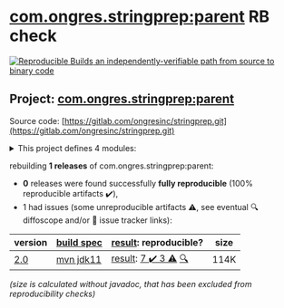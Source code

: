 [com.ongres.stringprep:parent](https://central.sonatype.com/artifact/com.ongres.stringprep/parent/2.0/versions) RB check
=======

[![Reproducible Builds](https://reproducible-builds.org/images/logos/rb.svg) an independently-verifiable path from source to binary code](https://reproducible-builds.org/)

## Project: [com.ongres.stringprep:parent](https://central.sonatype.com/artifact/com.ongres.stringprep/parent/2.0/versions)

Source code: [https://gitlab.com/ongresinc/stringprep.git](https://gitlab.com/ongresinc/stringprep.git)

<details><summary>This project defines 4 modules:</summary>

* [com.ongres.stringprep:nameprep](https://central.sonatype.com/artifact/com.ongres.stringprep/nameprep/2.0)
* [com.ongres.stringprep:parent](https://central.sonatype.com/artifact/com.ongres.stringprep/parent/2.0)
* [com.ongres.stringprep:saslprep](https://central.sonatype.com/artifact/com.ongres.stringprep/saslprep/2.0)
* [com.ongres.stringprep:stringprep](https://central.sonatype.com/artifact/com.ongres.stringprep/stringprep/2.0)
</details>

rebuilding **1 releases** of com.ongres.stringprep:parent:
- **0** releases were found successfully **fully reproducible** (100% reproducible artifacts :heavy_check_mark:),
- 1 had issues (some unreproducible artifacts :warning:, see eventual :mag: diffoscope and/or :memo: issue tracker links):

| version | [build spec](/BUILDSPEC.md) | [result](https://reproducible-builds.org/docs/jvm/): reproducible? | size |
| -- | --------- | ------ | -- |
| [2.0](https://central.sonatype.com/artifact/com.ongres.stringprep/parent/2.0/pom) | [mvn jdk11](stringprep-2.0.buildspec) | [result](parent-2.0.buildinfo): [7 :heavy_check_mark:  3 :warning:](parent-2.0.buildcompare) [:mag:](parent-2.0.diffoscope) | 114K |

<i>(size is calculated without javadoc, that has been excluded from reproducibility checks)</i>
